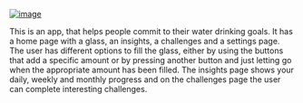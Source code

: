 [![image](https://github.com/user-attachments/assets/3a5cb2ce-0aa7-4490-9f04-dbe67f184279)](https://neighborhood.hackclub.com/)  

This is an app, that helps people commit to their water drinking goals. It has a home page with a glass, an insights, a challenges and a settings page. The user has different options to fill the glass, either by using the buttons that add a specific amount or by pressing another button and just letting go when the appropriate amount has been filled. The insights page shows your daily, weekly and monthly progress and on the challenges page the user can complete interesting challenges.
